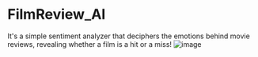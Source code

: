 # FilmReview_AI
It's a simple sentiment analyzer that deciphers the emotions behind movie reviews, revealing whether a film is a hit or a miss!
![image](https://github.com/user-attachments/assets/74b3f9fc-9b0b-4876-9351-532ab3af9d69)


